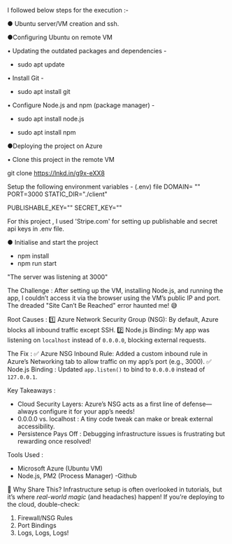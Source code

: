  I followed below steps for the execution :-

● Ubuntu server/VM creation and ssh. 

●Configuring Ubuntu on remote VM

• Updating the outdated packages and dependencies - 

- sudo apt update


• Install Git - 

- sudo apt install git 


• Configure Node.js and npm (package manager) - 

- sudo apt install node.js

- sudo apt install npm


●Deploying the project on Azure

• Clone this project in the remote VM

git clone https://lnkd.in/g9x-eXX8 



Setup the following environment variables - (.env) file
DOMAIN= ""
PORT=3000
STATIC_DIR="./client"

PUBLISHABLE_KEY=""
SECRET_KEY=""

For this project , I used 'Stripe.com' for setting up publishable and secret api keys in .env file.

● Initialise and start the project

- npm install
- npm run start

"The server was listening at 3000"

The Challenge : 
After setting up the VM, installing Node.js, and running the app, I couldn’t access it via the browser using the VM’s public IP and port. The dreaded "Site Can’t Be Reached" error haunted me! 😅 

Root Causes : 
1️⃣ Azure Network Security Group (NSG): By default, Azure blocks all inbound traffic except SSH. 
2️⃣ Node.js Binding: My app was listening on `localhost` instead of `0.0.0.0`, blocking external requests. 
 

The Fix : 
✅ Azure NSG Inbound Rule: Added a custom inbound rule in Azure’s Networking tab to allow traffic on my app’s port (e.g., 3000). 
✅ Node.js Binding : Updated `app.listen()` to bind to `0.0.0.0` instead of `127.0.0.1`. 


Key Takeaways : 
- Cloud Security Layers: Azure’s NSG acts as a first line of defense—always configure it for your app’s needs! 
- 0.0.0.0 vs. localhost : A tiny code tweak can make or break external accessibility. 
- Persistence Pays Off : Debugging infrastructure issues is frustrating but rewarding once resolved! 

Tools Used : 
- Microsoft Azure (Ubuntu VM) 
- Node.js, PM2 (Process Manager) 
-Github


🔗 Why Share This?
Infrastructure setup is often overlooked in tutorials, but it’s where *real-world magic* (and headaches) happen! If you’re deploying to the cloud, double-check: 
1. Firewall/NSG Rules
2. Port Bindings
3. Logs, Logs, Logs!
